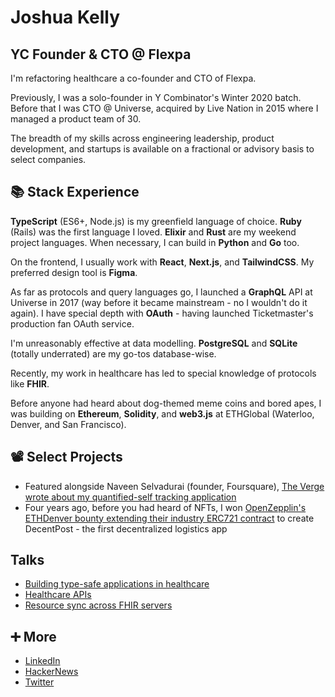 # Joshua Kelly
## YC Founder & CTO @ Flexpa

I'm refactoring healthcare a co-founder and CTO of Flexpa.

Previously, I was a solo-founder in Y Combinator's Winter 2020 batch. Before that I was CTO @ Universe, acquired by Live Nation in 2015 where I managed a product team of 30.

The breadth of my skills across engineering leadership, product development, and startups is available on a fractional or advisory basis to select companies.

## 📚 Stack Experience

**TypeScript** (ES6+, Node.js) is my greenfield language of choice. **Ruby** (Rails) was the first language I loved. **Elixir** and **Rust** are my weekend project languages. When necessary, I can build in **Python** and **Go** too.

On the frontend, I usually work with **React**, **Next.js**, and **TailwindCSS**. My preferred design tool is **Figma**.

As far as protocols and query languages go, I launched a **GraphQL** API at Universe in 2017 (way before it became mainstream - no I wouldn't do it again). I have special depth with **OAuth** - having launched Ticketmaster's production fan OAuth service.

I'm unreasonably effective at data modelling. **PostgreSQL** and **SQLite** (totally underrated) are my go-tos database-wise.

Recently, my work in healthcare has led to special knowledge of protocols like **FHIR**.

Before anyone had heard about dog-themed meme coins and bored apes, I was building on **Ethereum**, **Solidity**, and **web3.js** at ETHGlobal (Waterloo, Denver, and San Francisco).

## 📽️ Select Projects
* Featured alongside Naveen Selvadurai (founder, Foursquare), [The Verge wrote about my quantified-self tracking application](https://www.theverge.com/2013/6/4/4392996/fitness-tracker-data-platforms-launch-giving-users-control)
* Four years ago, before you had heard of NFTs, I won [OpenZepplin's ETHDenver bounty extending their industry ERC721 contract](https://blog.openzeppelin.com/ethdenver-zeppelin-prize-winners-e1ac45778434/) to create DecentPost - the first decentralized logistics app

## Talks
* [Building type-safe applications in healthcare](https://youtu.be/I1YhmOIpaBU)
* [Healthcare APIs](https://www.youtube.com/watch?v=sBOcSFwHSok)
* [Resource sync across FHIR servers](https://www.youtube.com/watch?v=mhg_Yrg1GwA)

## ➕ More
* [LinkedIn](https://www.linkedin.com/in/joshua-kelly-444b03150/)
* [HackerNews](https://news.ycombinator.com/user?id=joshuakelly)
* [Twitter](https://twitter.com/jdjkelly)
